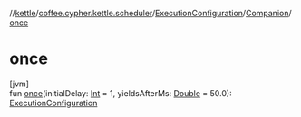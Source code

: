 //[kettle](../../../../index.md)/[coffee.cypher.kettle.scheduler](../../index.md)/[ExecutionConfiguration](../index.md)/[Companion](index.md)/[once](once.md)

# once

[jvm]\
fun [once](once.md)(initialDelay: [Int](https://kotlinlang.org/api/latest/jvm/stdlib/kotlin/-int/index.html) = 1, yieldsAfterMs: [Double](https://kotlinlang.org/api/latest/jvm/stdlib/kotlin/-double/index.html) = 50.0): [ExecutionConfiguration](../index.md)
